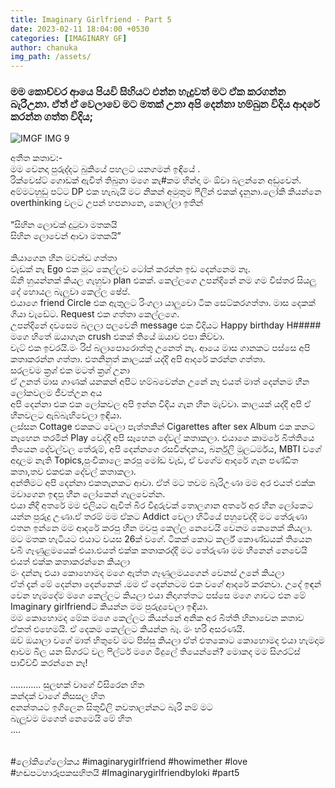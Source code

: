 ```yaml
---
title: Imaginary Girlfriend - Part 5
date: 2023-02-11 18:04:00 +0530
categories: [IMAGINARY GF]
author: chanuka
img_path: /assets/
---
```


### මම කොච්චර ආයෙ පියවි සිහියට එන්න හැදුවත් මට ඒක කරගන්න බැරිඋනා. ඒත් ඒ වෙලාවෙ මට මතක් උනා අපි දෙන්නා හම්බුන විදිය ආදරේ කරන්න ගත්ත විදිය;

![IMGF IMG 9](img-9.jpeg)

අතීත කතාව:- <br>
මම වෙනදා පුරුද්දට බුකියේ පහලට යනගමන් ඉඳියේ . <br>
රික්වෙස්ට් ගොඩක් ඇවිත් තිබුනා මගෙ කැ#කම හින්දා මං ඕවා බලන්නෙ අඩුවෙන්.  <br>
අම්මටහුඩු පට්ට DP එක හැබැයි මට නිකන් අමුතුම ෆීලින් එකක් දැනුනා.ලෝකි කියන්නෙ overthinking වලට උපන් හපනානෙ, කොල්ලා ඉතින් <br> <br>
“සිහින ලොවක් දුටුවා මතකයි <br>
සිහින ලොවෙන් ආවා මතකයි” <br> <br>
කියාගෙන හීන මවන්ඩ ගත්තා <br>
වැඩක් නැ Ego එක මූට කෙල්ලව ටෝක් කරන්න ඉඩ දෙන්නෙම නෑ. <br>
ඕනි හුයන්නක් කියල ගැහුවා plan එකක්. කෙල්ලගෙ උපන්දිනේ නම ගම විස්තර සියලු දේ හොයල බැලුවා කෙල්ල ෂේප්. <br>
එයාගෙ friend Circle එක ඇතුලට රිංගලා යාලුවො ටික සෙට්කරගත්තා. මාස දෙකක් ගියා වැඩේට. Request එක ගත්තා කෙල්ලගෙ.  <br>
උපන්දිනේ දවසෙම බලලා පලවෙනි message එක විදියට Happy birthday H##### මගෙ හිතේ ඔයාගැන crush එකක් තියේ ඔයාව එපා කිව්වා. <br>
චැට් එක ඉවරයි.මං රිප් බලාපොරොත්තු උනෙත් නැ.
ආයෙ මාස ගානකට පස්සෙ අපි කතාකරන්න ගත්තා. එතනිනුත් කාලයක් යද්දි අපි ආදරේ කරන්න ගත්තා. <br>
සරලවම ක්‍රශ් එක මටත් ක්‍රශ් උනා <br>
ඒ උනත් මාස ගාණක් යනකන් අපිට හම්බවෙන්න උනේ නෑ
එයත් මාත් දෙන්නම හීන ලෝකවලම ජීවත්උන අය <br>
අපි දෙන්නා එක එක ලෝකවල අපි ඉන්න විදිය ගැන හීන මැව්වා. කාලයක් යද්දි අපි ඒ හීනවලට ඇබ්බැහිවෙලා ඉඳියා.  <br>
ලස්සන Cottage එකකට වෙලා පැත්තකින් Cigarettes after sex Album එක කනට නෑහෙන තරමින් Play වෙද්දි අපි සෑහෙන දේවල් කතාකලා. එයාගෙ කාමරේ බිත්තියෙ තියෙන දේවල්වල තේරුම්, අපි දෙන්නගෙ රසවින්දනය, බර්නුලි මූලධර්මය, MBTI වගේ අදාලම නැති Topics,පුංචිකාලෙ කරපු මෝඩ වැඩ, ඒ වගේම ආදරේ ගැන පණ්ඩිත කතා,තව එකඑක දේවල් කතාකලා. <br> 
අන්තිමට අපි දෙන්නා එකතැනකට ආවා. ඒත් මට තවම බැරිඋණා මම අර එයත් එක්ක මවාගෙන ඉඳපු හීන ලෝකෙන් ගැලවෙන්න. <br>
එයා නිදි අතරේ මම එලියට ඇවිත් බීර වීදුරුවක් තොලගාන අතරේ අර හීන ලෝකෙට යන්න පුරුදු උණා.ඒ තරම් මම ඒකට Addict වෙලා හිටියේ
පහුවෙද්දි මට තේරුණා එතන ඉන්නෙ මම ආදරේ කරපු හීන මවපු කෙල්ල නෙවෙයි වෙනම කෙනෙක් කියලා. මට මතක හැටියට එයාට වයස 26ක් වගේ. ටිකක් කොට කර්ල් කොණ්ඩයක් තියෙන චබී ගෑණුළමයෙක් එයා.එයත් එක්ක කතාකරද්දි මට තේරුණා මම හීනෙන් නෙවෙයි එයත් එක්ක කතාකරන්නෙ කියලා <br>
 මං දන්නැ එයා කොහොමද මගෙ ඇත්ත ගෑණුලමයගෙන් වෙනස් උනේ කියලා <br>
ඒත් දැන් මේ දෙන්නා දෙන්නෙක් .මම ඒ දෙන්නටම එක වගේ ආදරේ කරනවා. උදේ ඉඳන් වෙන හැමදේම මගෙ කෙල්ලට කියලා එයා නිදාගත්තට පස්සෙ මගෙ ගාවට එන මේ Imaginary girlfriendට කියන්න මම පුරුදුවෙලා ඉඳියා.  <br>
මම කොහොමද මේක මගෙ කෙල්ලට කියන්නේ අනික අර බිත්ති හිනාවෙන කතාව ඒකත් එහෙමයි. ඒ දෙකම කෙල්ලට කියන්න බෑ. මං හරි අසරණයි. <br>
ඔව් ඔයාලා වගේ මාත් හිතුවේ මට පිස්සු කියලා
ඒත් එතකොට කොහොමද එයා හැමදාම ආවම බීල යන සිගරට් වල ෆිල්ටර් මගෙ මිදුලේ තියෙන්නේ? මොකද මම සිගරට්ස් පාවිච්චි කරන්නෙ නෑ! <br> <br>
…………
සුලඟක් වාගේ විසිරෙන හිත <br>
කන්දක් වාගේ නිසසල හිත <br>
අනන්තයට ඉගිලෙන සිතුවිලි නවතාලන්නට බැරි නම් මට <br>
බැලූවම මගෙත් නෙමෙයි මේ හිත <br>
…. <br> <br><br>
#ලෝකිගේලෝකය #imaginarygirlfriend #howimether #love #හඬපටහාරූපකසහිතයි
#Imaginarygirlfriendbyloki #part5
